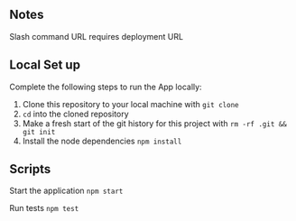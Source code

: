 ## Notes
Slash command URL requires deployment URL


## Local Set up

Complete the following steps to run the App locally:

1. Clone this repository to your local machine with `git clone`
2. `cd` into the cloned repository
3. Make a fresh start of the git history for this project with `rm -rf .git && git init`
4. Install the node dependencies `npm install`

## Scripts

Start the application `npm start`

Run tests `npm test`